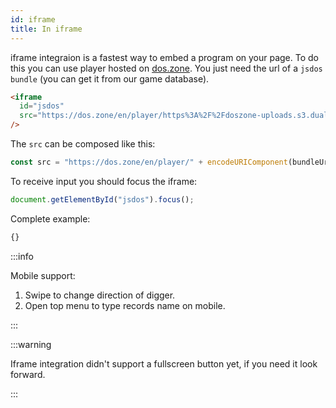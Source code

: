 ```yaml
---
id: iframe
title: In iframe
---
```


iframe integraion is a fastest way to embed a program on your page. To do this you can use player hosted on [dos.zone](doszone).
You just need the url of a `jsdos bundle` (you can get it from our game database).

```html
<iframe
  id="jsdos"
  src="https://dos.zone/en/player/https%3A%2F%2Fdoszone-uploads.s3.dualstack.eu-central-1.amazonaws.com%2Foriginal%2F2X%2F2%2F24b00b14f118580763440ecaddcc948f8cb94f14.jsdos"
/>
```

The `src` can be composed like this:

```js
const src = "https://dos.zone/en/player/" + encodeURIComponent(bundleUrl);
```

To receive input you should focus the iframe:
```js
document.getElementById("jsdos").focus();
```

Complete example:

```html title="examples/iframe.html"
{}
```

:::info

Mobile support:
1. Swipe to change direction of digger.
2. Open top menu to type records name on mobile.

:::

:::warning

Iframe integration didn't support a fullscreen button yet, if you need it look forward.

:::
